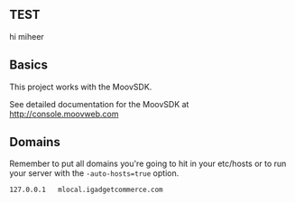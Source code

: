 ## TEST

hi miheer

## Basics
This project works with the MoovSDK.

See detailed documentation for the MoovSDK at http://console.moovweb.com

## Domains
Remember to put all domains you're going to hit in your etc/hosts
or to run your server with the `-auto-hosts=true` option.

    127.0.0.1 	mlocal.igadgetcommerce.com
